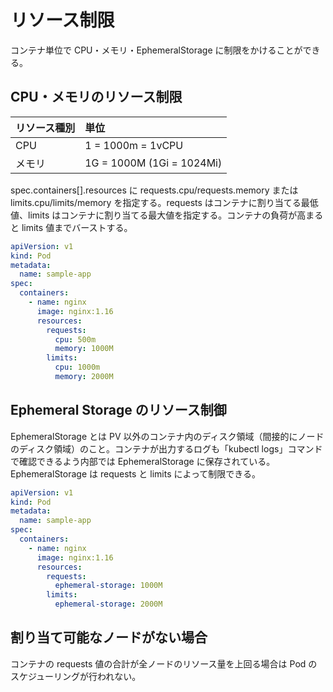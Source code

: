 # リソース制限

コンテナ単位で CPU・メモリ・EphemeralStorage に制限をかけることができる。

## CPU・メモリのリソース制限

| リソース種別 | 単位                      |
| :----------- | :------------------------ |
| CPU          | 1 = 1000m = 1vCPU         |
| メモリ       | 1G = 1000M (1Gi = 1024Mi) |

spec.containers[].resources に requests.cpu/requests.memory または limits.cpu/limits/memory を指定する。requests はコンテナに割り当てる最低値、limits はコンテナに割り当てる最大値を指定する。コンテナの負荷が高まると limits 値までバーストする。

```Pod.yaml
apiVersion: v1
kind: Pod
metadata:
  name: sample-app
spec:
  containers:
    - name: nginx
      image: nginx:1.16
      resources:
        requests:
          cpu: 500m
          memory: 1000M
        limits:
          cpu: 1000m
          memory: 2000M
```

## Ephemeral Storage のリソース制御

EphemeralStorage とは PV 以外のコンテナ内のディスク領域（間接的にノードのディスク領域）のこと。コンテナが出力するログも「kubectl logs」コマンドで確認できるよう内部では EphemeralStorage に保存されている。EphemeralStorage は requests と limits によって制限できる。

```Pod.yaml
apiVersion: v1
kind: Pod
metadata:
  name: sample-app
spec:
  containers:
    - name: nginx
      image: nginx:1.16
      resources:
        requests:
          ephemeral-storage: 1000M
        limits:
          ephemeral-storage: 2000M
```

## 割り当て可能なノードがない場合

コンテナの requests 値の合計が全ノードのリソース量を上回る場合は Pod のスケジューリングが行われない。
